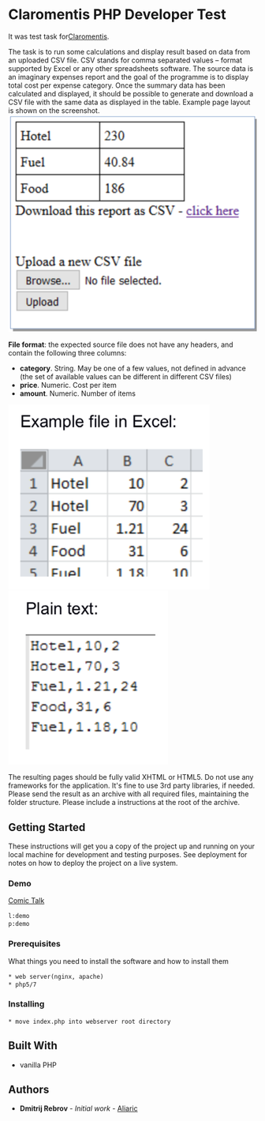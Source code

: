 # Claromentis PHP Developer Test

It was test task for[Claromentis](https://www.claromentis.com).

The task is to run some calculations and display result based on data from an uploaded CSV file. CSV stands for comma separated values – format supported by Excel or any other spreadsheets software.
The source data is an imaginary expenses report and the goal of the programme is to display total cost per expense category.
Once the summary data has been calculated and displayed, it should be possible to generate and download a CSV file with the same data as displayed in the table.
Example page layout is shown on the screenshot.
![Interface](/images/interface.png?raw=true "Screenshot")

**File format**: the expected source file does not have any headers, and contain the following three columns:
- **category**. String. May be one of a few values, not defined in advance (the set of available values can be different in different CSV files)
- **price**. Numeric. Cost per item
- **amount**. Numeric. Number of items

![Excel](/images/excel_example.png?raw=true "Excel")
![Plain](/images/plain_text.png?raw=true "Plain")

The resulting pages should be fully valid XHTML or HTML5.
Do not use any frameworks for the application. It's fine to use 3rd party libraries, if needed.
Please send the result as an archive with all required files, maintaining the folder structure. Please include a instructions at the root of the archive.
## Getting Started

These instructions will get you a copy of the project up and running on your local machine for development and testing purposes. See deployment for notes on how to deploy the project on a live system.

### Demo

[Comic Talk](http://comictalk.ddns.net)
```
l:demo
p:demo 
```

### Prerequisites

What things you need to install the software and how to install them

```
* web server(nginx, apache)
* php5/7
```

### Installing

```
* move index.php into webserver root directory
```


## Built With

* vanilla PHP


## Authors

* **Dmitrij Rebrov** - *Initial work* - [Aliaric](https://github.com/Aliaric)

